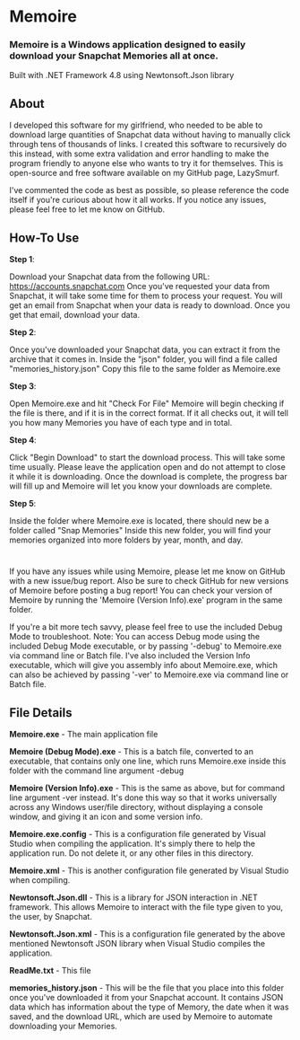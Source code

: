 # Memoire

### Memoire is a Windows application designed to easily download your Snapchat Memories all at once.

Built with .NET Framework 4.8 using Newtonsoft.Json library

## About

I developed this software for my girlfriend, who needed
to be able to download large quantities of Snapchat data
without having to manually click through tens of thousands
of links. I created this software to recursively do this
instead, with some extra validation and error handling to
make the program friendly to anyone else who wants to try
it for themselves. This is open-source and free software
available on my GitHub page, LazySmurf.

I've commented the code as best as possible, so please
reference the code itself if you're curious about how
it all works. If you notice any issues, please feel free
to let me know on GitHub.


## How-To Use

**Step 1**:

Download your Snapchat data from the following URL:
https://accounts.snapchat.com
Once you've requested your data from Snapchat, it will take some time for them to process your request.
You will get an email from Snapchat when your data is ready to download. Once you get that email, download your data.

**Step 2**:

Once you've downloaded your Snapchat data, you can extract it from the archive that it comes in.
Inside the "json" folder, you will find a file called "memories_history.json"
Copy this file to the same folder as Memoire.exe

**Step 3**:

Open Memoire.exe and hit "Check For File"
Memoire will begin checking if the file is there, and if it is in the correct format.
If it all checks out, it will tell you how many Memories you have of each type and in total.

**Step 4**:

Click "Begin Download" to start the download process.
This will take some time usually. Please leave the application open and do not attempt to close it while it is downloading.
Once the download is complete, the progress bar will fill up and Memoire will let you know your downloads are complete.

**Step 5**:

Inside the folder where Memoire.exe is located, there should new be a folder called "Snap Memories"
Inside this new folder, you will find your memories organized into more folders by year, month, and day.

#

If you have any issues while using Memoire, please let me know on GitHub with a new issue/bug report.
Also be sure to check GitHub for new versions of Memoire before posting a bug report!
You can check your version of Memoire by running the 'Memoire (Version Info).exe' program in the same folder.

If you're a bit more tech savvy, please feel free to use the included Debug Mode to troubleshoot.
	Note: You can access Debug mode using the included Debug Mode executable, or by passing '-debug' to Memoire.exe via command line or Batch file.
I've also included the Version Info executable, which will give you assembly info about Memoire.exe, which can also be achieved by passing '-ver' to Memoire.exe via command line or Batch file.


## File Details

**Memoire.exe** - The main application file

**Memoire (Debug Mode).exe** - This is a batch file, converted to an executable, that contains only one line, which runs Memoire.exe inside this folder with the command line argument -debug

**Memoire (Version Info).exe** - This is the same as above, but for command line argument -ver instead. It's done this way so that it works universally across any Windows user/file directory, without displaying a console window, and giving it an icon and some version info.

**Memoire.exe.config** - This is a configuration file generated by Visual Studio when compiling the application. It's simply there to help the application run. Do not delete it, or any other files in this directory.

**Memoire.xml** - This is another configuration file generated by Visual Studio when compiling.

**Newtonsoft.Json.dll** - This is a library for JSON interaction in .NET framework. This allows Memoire to interact with the file type given to you, the user, by Snapchat.

**Newtonsoft.Json.xml** - This is a configuration file generated by the above mentioned Newtonsoft JSON library when Visual Studio compiles the application.

**ReadMe.txt** - This file

**memories_history.json** - This will be the file that you place into this folder once you've downloaded it from your Snapchat account. It contains JSON data which has information about the type of Memory, the date when it was saved, and the download URL, which are used by Memoire to automate downloading your Memories.
